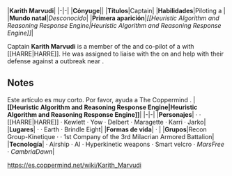 |**Karith Marvudi**|
|-|-|
|**Cónyuge**||
|**Títulos**|Captain|
|**Habilidades**|Piloting a |
|**Mundo natal**|*Desconocido*|
|**Primera aparición**|*[[Heuristic Algorithm and Reasoning Response Engine\|Heuristic Algorithm and Reasoning Response Engine]]*|

Captain **Karith Marvudi** is a member of the  and co-pilot of a  with [[HARRE\|HARRE]]. He was assigned to liaise with the  on  and help with their defense against a  outbreak near .

## Notes

Este artículo es muy corto. Por favor, ayuda a The Coppermind .
|**[[Heuristic Algorithm and Reasoning Response Engine\|Heuristic Algorithm and Reasoning Response Engine]]**|
|-|-|
|**Personajes**| ·  · [[HARRE\|HARRE]] · Kewlett · Yow · Delbert · Maragette · Karri · Jarko|
|**Lugares**| ·  · Earth · Brindle Eight|
|**Formas de vida**| · |
|**Grupos**|Recon Group-Kinetique ·  · 1st Company of the 3rd Milacrian Armored Battalion|
|**Tecnología**| · Airship · AI · Hyperkinetic weapons · Smart velcro · *MarsFree* · *CambriaDawn*|



https://es.coppermind.net/wiki/Karith_Marvudi